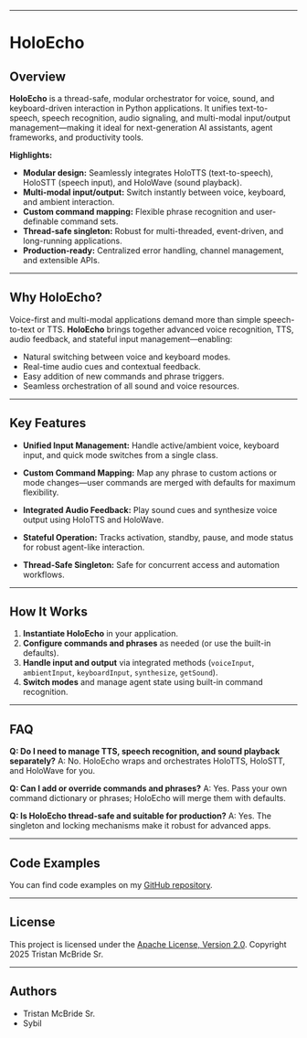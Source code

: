 ﻿
---

# HoloEcho

## Overview

**HoloEcho** is a thread-safe, modular orchestrator for voice, sound, and keyboard-driven interaction in Python applications.
It unifies text-to-speech, speech recognition, audio signaling, and multi-modal input/output management—making it ideal for next-generation AI assistants, agent frameworks, and productivity tools.

**Highlights:**

* **Modular design:** Seamlessly integrates HoloTTS (text-to-speech), HoloSTT (speech input), and HoloWave (sound playback).
* **Multi-modal input/output:** Switch instantly between voice, keyboard, and ambient interaction.
* **Custom command mapping:** Flexible phrase recognition and user-definable command sets.
* **Thread-safe singleton:** Robust for multi-threaded, event-driven, and long-running applications.
* **Production-ready:** Centralized error handling, channel management, and extensible APIs.

---

## Why HoloEcho?

Voice-first and multi-modal applications demand more than simple speech-to-text or TTS.
**HoloEcho** brings together advanced voice recognition, TTS, audio feedback, and stateful input management—enabling:

* Natural switching between voice and keyboard modes.
* Real-time audio cues and contextual feedback.
* Easy addition of new commands and phrase triggers.
* Seamless orchestration of all sound and voice resources.

---

## Key Features

* **Unified Input Management:**
  Handle active/ambient voice, keyboard input, and quick mode switches from a single class.

* **Custom Command Mapping:**
  Map any phrase to custom actions or mode changes—user commands are merged with defaults for maximum flexibility.

* **Integrated Audio Feedback:**
  Play sound cues and synthesize voice output using HoloTTS and HoloWave.

* **Stateful Operation:**
  Tracks activation, standby, pause, and mode status for robust agent-like interaction.

* **Thread-Safe Singleton:**
  Safe for concurrent access and automation workflows.

---

## How It Works

1. **Instantiate HoloEcho** in your application.
2. **Configure commands and phrases** as needed (or use the built-in defaults).
3. **Handle input and output** via integrated methods (`voiceInput`, `ambientInput`, `keyboardInput`, `synthesize`, `getSound`).
4. **Switch modes** and manage agent state using built-in command recognition.

---

## FAQ

**Q: Do I need to manage TTS, speech recognition, and sound playback separately?**
A: No. HoloEcho wraps and orchestrates HoloTTS, HoloSTT, and HoloWave for you.

**Q: Can I add or override commands and phrases?**
A: Yes. Pass your own command dictionary or phrases; HoloEcho will merge them with defaults.

**Q: Is HoloEcho thread-safe and suitable for production?**
A: Yes. The singleton and locking mechanisms make it robust for advanced apps.

---

## Code Examples

You can find code examples on my [GitHub repository](https://github.com/TristanMcBrideSr/TechBook).

---

## License

This project is licensed under the [Apache License, Version 2.0](LICENSE).
Copyright 2025 Tristan McBride Sr.

---

## Authors
- Tristan McBride Sr.
- Sybil
